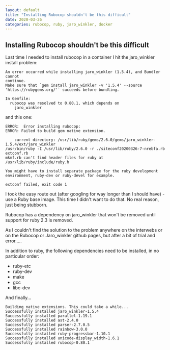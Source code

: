 ```yaml
---
layout: default
title: "Installing Rubocop shouldn't be this difficult"
date: 2020-03-26
categories: rubocop, ruby, jaro_winkler, docker
---
```

## Installing Rubocop shouldn't be this difficult

Last time I needed to install rubocop in a container I hit the jaro_winkler install problem:

```(bash)
An error occurred while installing jaro_winkler (1.5.4), and Bundler cannot
continue.
Make sure that `gem install jaro_winkler -v '1.5.4' --source
'https://rubygems.org/'` succeeds before bundling.

In Gemfile:
  rubocop was resolved to 0.80.1, which depends on
    jaro_winkler
```

and this one:

```(bash)
ERROR:  Error installing rubocop:
ERROR: Failed to build gem native extension.

    current directory: /usr/lib/ruby/gems/2.6.0/gems/jaro_winkler-1.5.4/ext/jaro_winkler
/usr/bin/ruby -I /usr/lib/ruby/2.6.0 -r ./siteconf20200326-7-nrebfa.rb extconf.rb
mkmf.rb can't find header files for ruby at /usr/lib/ruby/include/ruby.h

You might have to install separate package for the ruby development
environment, ruby-dev or ruby-devel for example.

extconf failed, exit code 1
```

I took the easy route out (after googling for way longer than I should have) - use a Ruby base image. This time I didn't want to do that. No real reason, just being stubborn.

Rubocop has a dependency on jaro_winkler that won't be removed until support for ruby 2.3 is removed.

As I couldn't find the solution to the problem anywhere on the interwebs or on the Rubocop or Jaro_winkler github pages, but after a bit of trial and error.....

In addition to ruby, the following dependencies need to be installed, in no particular order:

* ruby-etc
* ruby-dev
* make
* gcc
* libc-dev

And finally...

```(bash)
Building native extensions. This could take a while...
Successfully installed jaro_winkler-1.5.4
Successfully installed parallel-1.19.1
Successfully installed ast-2.4.0
Successfully installed parser-2.7.0.5
Successfully installed rainbow-3.0.0
Successfully installed ruby-progressbar-1.10.1
Successfully installed unicode-display_width-1.6.1
Successfully installed rubocop-0.80.1
```
